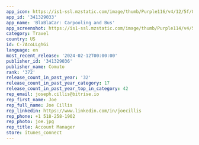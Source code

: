 ```yaml
---
app_icon: https://is1-ssl.mzstatic.com/image/thumb/Purple116/v4/12/5f/8c/125f8c41-824e-32c0-7ffe-045a632e530a/AppIcon-0-1x_U007emarketing-0-7-0-85-220.png/1024x1024bb.png
app_id: '341329033'
app_name: 'BlaBlaCar: Carpooling and Bus'
app_screenshot: https://is1-ssl.mzstatic.com/image/thumb/Purple114/v4/5e/6a/23/5e6a235a-3751-ac23-90d4-ebef3e9f22d8/mzl.glddtyrt.jpg/1242x2688bb.png
category: Travel
country: US
id: C-7AcoLLghGi
language: en
most_recent_release: '2024-02-12T00:00:00'
publisher_id: '341329036'
publisher_name: Comuto
rank: '372'
release_count_in_past_year: '32'
release_count_in_past_year_category: 17
release_count_in_past_year_top_in_category: 42
rep_email: joseph.cillis@bitrise.io
rep_first_name: Joe
rep_full_name: Joe Cillis
rep_linkedin: https://www.linkedin.com/in/joecillis
rep_phone: +1 518-258-1902
rep_photo: joe.jpg
rep_title: Account Manager
store: itunes_connect
---
```

